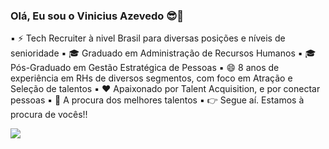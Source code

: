 ### Olá, Eu sou o Vinicius Azevedo 😎👋


▪ ⚡ Tech Recruiter à nivel Brasil para diversas posições e níveis de senioridade
▪ 🎓 Graduado em Administração de Recursos Humanos
▪ 🎓 Pós-Graduado em Gestão Estratégica de Pessoas
▪ 😄 8 anos de experiência em RHs de diversos segmentos, com foco em Atração e Seleção de talentos
▪ ❤️ Apaixonado por Talent Acquisition, e por conectar pessoas
▪ 🔎 A procura dos melhores talentos
▪ 👉 Segue aí.  Estamos à procura de vocês!! 


<a href="https://www.linkedin.com/in/vin%C3%ADciusazevedo/" target="_blank"><img src="https://img.shields.io/badge/-LinkedIn-%230077B5?style=for-the-badge&logo=linkedin&logoColor=white" target="_blank"></a> 
